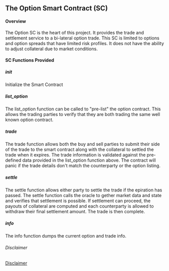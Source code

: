 ## The Option Smart Contract (SC)

#### Overview
The Option SC is the heart of this project.  It provides the trade and settlement service to a bi-lateral option trade.  This SC is limited to options and option spreads that have limited risk profiles.  It does not have the ability to adjust collateral due to market conditions.

#### SC Functions Provided

##### init
Initialize the Smart Contract

##### list_option
The list_option function can be called to "pre-list" the option contract.  This allows the trading parties to verify that they are both trading the same well known option contract.

##### trade
The trade function allows both the buy and sell parties to submit their side of the trade to the smart contract along with the collateral to settled the trade when it expires.  The trade information is validated against the pre-defined data provided in the list_option function above.  The contract will panic if the trade details don't match the counterparty or the option listing.

##### settle
The settle function allows either party to settle the trade if the epiration has passed.  The settle function calls the oracle to gether market data and state and verifies that settlement is possible.  If settlement can proceed, the payouts of collateral are computed and each counterparty is allowed to withdraw their final settlement amount.  The trade is then complete.

##### info
The info function dumps the current option and trade info.

###### Disclaimer
[Disclaimer](../../DISCLAIMER.md)